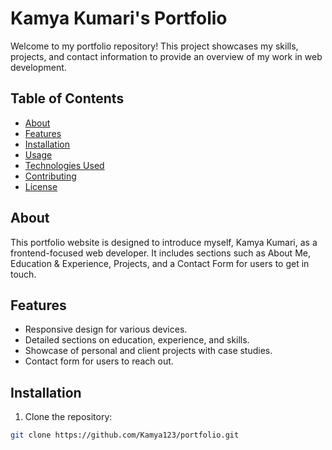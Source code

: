 # Kamya Kumari's Portfolio

Welcome to my portfolio repository! This project showcases my skills, projects, and contact information to provide an overview of my work in web development.

## Table of Contents

- [About](#about)
- [Features](#features)
- [Installation](#installation)
- [Usage](#usage)
- [Technologies Used](#technologies-used)
- [Contributing](#contributing)
- [License](#license)

## About

This portfolio website is designed to introduce myself, Kamya Kumari, as a frontend-focused web developer. It includes sections such as About Me, Education & Experience, Projects, and a Contact Form for users to get in touch.

## Features

- Responsive design for various devices.
- Detailed sections on education, experience, and skills.
- Showcase of personal and client projects with case studies.
- Contact form for users to reach out.

## Installation

1. Clone the repository:

```bash
git clone https://github.com/Kamya123/portfolio.git
